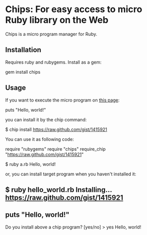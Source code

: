 # Chips: For easy access to micro Ruby library on the Web

Chips is a micro program manager for Ruby.

## Installation

Requires ruby and rubygems. Install as a gem:

  gem install chips

## Usage
If you want to execute the micro program on [this page](https://raw.github.com/gist/1415921):

  puts "Hello, world!"

you can install it by the chip command:

  $ chip install https://raw.github.com/gist/1415921

You can use it as following code:

  require "rubygems"
  require "chips"
  require_chip "https://raw.github.com/gist/1415921"
  
  $ ruby a.rb
  Hello, world!

or, you can install target program when you haven't installed it:

  $ ruby hello_world.rb
  Installing...
  https://raw.github.com/gist/1415921
  ---
  puts "Hello, world!"
  ---
  Do you install above a chip program? [yes/no] > yes
  Hello, world!
